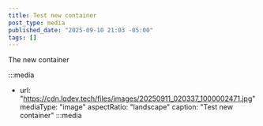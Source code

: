 ```yaml
---
title: Test new container
post_type: media
published_date: "2025-09-10 21:03 -05:00"
tags: []
---
```


The new container

:::media
- url: "https://cdn.lqdev.tech/files/images/20250911_020337_1000002471.jpg"
  mediaType: "image"
  aspectRatio: "landscape"
  caption: "Test new container"
:::media
